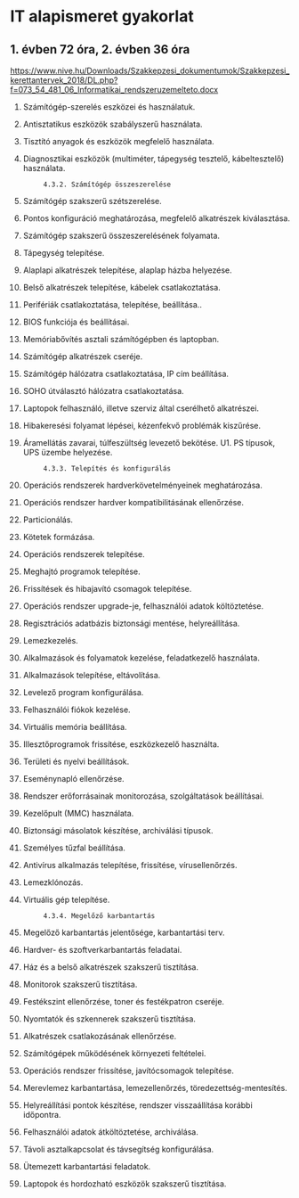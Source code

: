 # IT alapismeret gyakorlat

## 1. évben 72 óra, 2. évben 36 óra
https://www.nive.hu/Downloads/Szakkepzesi_dokumentumok/Szakkepzesi_kerettantervek_2018/DL.php?f=073_54_481_06_Informatikai_rendszeruzemelteto.docx

1. Számítógép-szerelés eszközei és használatuk.
1. Antisztatikus eszközök szabályszerű használata.
1. Tisztító anyagok és eszközök megfelelő használata.
1. Diagnosztikai eszközök (multiméter, tápegység tesztelő, kábeltesztelő) használata.

            4.3.2. Számítógép összeszerelése
1. Számítógép szakszerű szétszerelése.
1. Pontos konfiguráció meghatározása, megfelelő alkatrészek kiválasztása.
1. Számítógép szakszerű összeszerelésének folyamata.
1. Tápegység telepítése.
1. Alaplapi alkatrészek telepítése, alaplap házba helyezése.
1. Belső alkatrészek telepítése, kábelek csatlakoztatása.
1. Perifériák csatlakoztatása, telepítése, beállítása..
1. BIOS funkciója és beállításai.
1. Memóriabővítés asztali számítógépben és laptopban.
1. Számítógép alkatrészek cseréje.
1. Számítógép hálózatra csatlakoztatása, IP cím beállítása.
1. SOHO útválasztó hálózatra csatlakoztatása.
1. Laptopok felhasználó, illetve szerviz által cserélhető alkatrészei.
1. Hibakeresési folyamat lépései, kézenfekvő problémák kiszűrése.
1. Áramellátás zavarai, túlfeszültség levezető bekötése.
U1. PS típusok, UPS üzembe helyezése.

            4.3.3. Telepítés és konfigurálás
1. Operációs rendszerek hardverkövetelményeinek meghatározása.
1. Operációs rendszer hardver kompatibilitásának ellenőrzése.
1. Particionálás.
1. Kötetek formázása. 
1. Operációs rendszerek telepítése.
1. Meghajtó programok telepítése.
1. Frissítések és hibajavító csomagok telepítése.
1. Operációs rendszer upgrade-je, felhasználói adatok költöztetése.
1. Regisztrációs adatbázis biztonsági mentése, helyreállítása.
1. Lemezkezelés.
1. Alkalmazások és folyamatok kezelése, feladatkezelő használata.
1. Alkalmazások telepítése, eltávolítása.
1. Levelező program konfigurálása.
1. Felhasználói fiókok kezelése.
1. Virtuális memória beállítása.
1. Illesztőprogramok frissítése, eszközkezelő használta.
1. Területi és nyelvi beállítások.
1. Eseménynapló ellenőrzése.
1. Rendszer erőforrásainak monitorozása, szolgáltatások beállításai.
1. Kezelőpult (MMC) használata.
1. Biztonsági másolatok készítése, archiválási típusok.
1. Személyes tűzfal beállítása.
1. Antivírus alkalmazás telepítése, frissítése, vírusellenőrzés.
1. Lemezklónozás.
1. Virtuális gép telepítése.

            4.3.4. Megelőző karbantartás
1. Megelőző karbantartás jelentősége, karbantartási terv.
1. Hardver- és szoftverkarbantartás feladatai.
1. Ház és a belső alkatrészek szakszerű tisztítása.
1. Monitorok szakszerű tisztítása.
1. Festékszint ellenőrzése, toner és festékpatron cseréje.
1. Nyomtatók és szkennerek szakszerű tisztítása.
1. Alkatrészek csatlakozásának ellenőrzése.
1. Számítógépek működésének környezeti feltételei.
1. Operációs rendszer frissítése, javítócsomagok telepítése.
1. Merevlemez karbantartása, lemezellenőrzés, töredezettség-mentesítés.
1. Helyreállítási pontok készítése, rendszer visszaállítása korábbi időpontra.
1. Felhasználói adatok átköltöztetése, archiválása.
1. Távoli asztalkapcsolat és távsegítség konfigurálása.
1. Ütemezett karbantartási feladatok.
1. Laptopok és hordozható eszközök szakszerű tisztítása.
